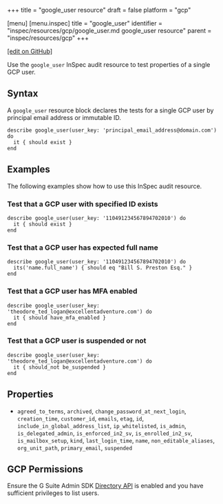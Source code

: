 +++
title = "google_user resource"
draft = false
platform = "gcp"

[menu]
  [menu.inspec]
    title = "google_user"
    identifier = "inspec/resources/gcp/google_user.md google_user resource"
    parent = "inspec/resources/gcp"
+++

[\[edit on GitHub\]](https://github.com/inspec/inspec/blob/master/www/content/inspec/resources/google_user.md)

Use the `google_user` InSpec audit resource to test properties of a single GCP user.

## Syntax

A `google_user` resource block declares the tests for a single GCP user by principal email address or immutable ID.

    describe google_user(user_key: 'principal_email_address@domain.com') do
      it { should exist }
    end

## Examples

The following examples show how to use this InSpec audit resource.

### Test that a GCP user with specified ID exists

    describe google_user(user_key: '110491234567894702010') do
      it { should exist }
    end

### Test that a GCP user has expected full name

    describe google_user(user_key: '110491234567894702010') do
      its('name.full_name') { should eq "Bill S. Preston Esq." }
    end

### Test that a GCP user has MFA enabled

    describe google_user(user_key: 'theodore_ted_logan@excellentadventure.com') do
      it { should have_mfa_enabled }
    end

### Test that a GCP user is suspended or not

    describe google_user(user_key: 'theodore_ted_logan@excellentadventure.com') do
      it { should_not be_suspended }
    end

## Properties

- `agreed_to_terms`, `archived`, `change_password_at_next_login`, `creation_time`, `customer_id`, `emails`, `etag`, `id`, `include_in_global_address_list`, `ip_whitelisted`, `is_admin`, `is_delegated_admin`, `is_enforced_in2_sv`, `is_enrolled_in2_sv`, `is_mailbox_setup`, `kind`, `last_login_time`, `name`, `non_editable_aliases`, `org_unit_path`, `primary_email`, `suspended`

## GCP Permissions

Ensure the G Suite Admin SDK [Directory API](https://developers.google.com/admin-sdk/directory/) is enabled and you have sufficient privileges to list users.
